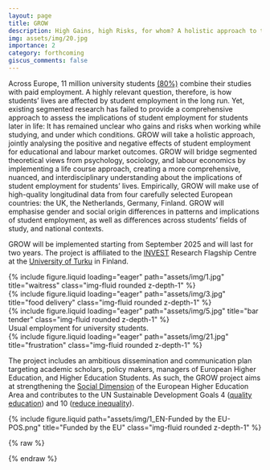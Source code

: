 ```yaml
---
layout: page
title: GROW
description: High Gains, high Risks, for whom? A holistic approach to the inequalities Of Working while studying trajectories
img: assets/img/20.jpg
importance: 2
category: forthcoming
giscus_comments: false
---
```


Across Europe, 11 million university students [(80%)](https://database.eurostudent.eu/drm/?eust_nr=7&e=work_lecture_period_3&fg=all_students&country_list=AT%2CCH%2CCZ%2CDK%2CEE%2CFI%2CFR%2CGE%2CHR%2CHU%2CIE%2CIS%2CIT%2CLT%2CLU%2CMT%2CNL%2CNO%2CPL%2CPT%2CRO%2CSE%2CSI%2CTR&Curr=NCU) combine their studies with paid employment. A highly relevant question, therefore, is how students’ lives are affected by student employment in the long run. Yet, existing segmented research has failed to provide a comprehensive approach to assess the implications of student employment for students later in life: It has remained unclear who gains and risks when working while studying, and under which conditions. GROW will take a holistic approach, jointly analysing the positive and negative effects of student employment for educational and labour market outcomes. GROW will bridge segmented theoretical views from psychology, sociology, and labour economics by implementing a life course approach, creating a more comprehensive, nuanced, and interdisciplinary understanding about the implications of student employment for students’ lives. Empirically, GROW will make use of high-quality longitudinal data from four carefully selected European countries: the UK, the Netherlands, Germany, Finland. GROW will emphasise gender and social origin differences in patterns and implications of student employment, as well as differences across students’ fields of study, and national contexts. 

GROW will be implemented starting from September 2025 and will last for two years. The project is affiliated to the [INVEST](https://invest.utu.fi) Research Flagship Centre at the [University of Turku](https://www.utu.fi/en) in Finland.

<div class="row">
    <div class="col-sm mt-3 mt-md-0">
        {% include figure.liquid loading="eager" path="assets/img/1.jpg" title="waitress" class="img-fluid rounded z-depth-1" %}
    </div>
    <div class="col-sm mt-3 mt-md-0">
        {% include figure.liquid loading="eager" path="assets/img/3.jpg" title="food delivery" class="img-fluid rounded z-depth-1" %}
    </div>
    <div class="col-sm mt-3 mt-md-0">
        {% include figure.liquid loading="eager" path="assets/img/5.jpg" title="bar tender" class="img-fluid rounded z-depth-1" %}
    </div>
</div>
<div class="caption">
    Usual employment for university students.
</div>
<div class="row">
    <div class="col-sm mt-3 mt-md-0">
        {% include figure.liquid loading="eager" path="assets/img/21.jpg" title="frustration" class="img-fluid rounded z-depth-1" %}
    </div>
</div>

The project includes an ambitious dissemination and communication plan targeting academic scholars, policy makers, managers of European Higher Education, and Higher Education Students. As such, the GROW project aims at strengthening the [Social Dimension](https://ehea.info/page-social-dimension) of the European Higher Education Area and contributes to the UN Sustainable Development Goals 4 ([quality education](https://www.un.org/sustainabledevelopment/education/)) and 10 ([reduce inequality](https://www.un.org/sustainabledevelopment/inequality/)).

<div class="row justify-content-sm-center">
    <div class="col-sm-8 mt-3 mt-md-0">
        {% include figure.liquid path="assets/img/1_EN-Funded by the EU-POS.png" title="Funded by the EU" class="img-fluid rounded z-depth-1" %}
    </div>
</div>

{% raw %}

{% endraw %}
